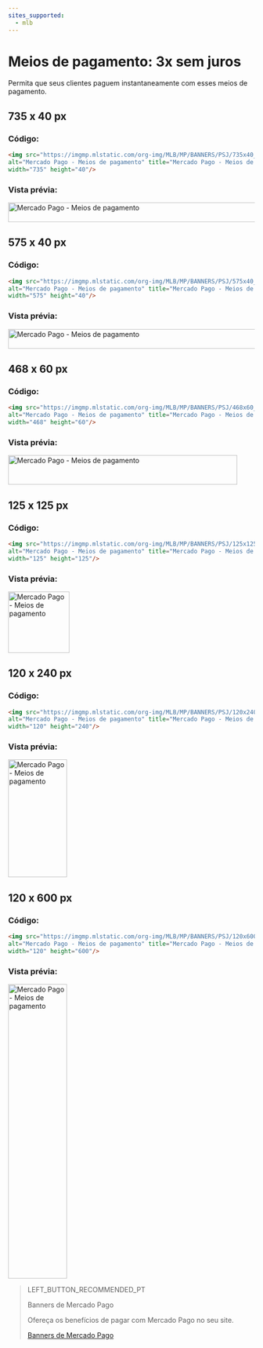 ```yaml
---
sites_supported:
  - mlb
---
```


# Meios de pagamento: 3x sem juros

Permita que seus clientes paguem instantaneamente com esses meios de pagamento.

## 735 x 40 px

### Código:

```html
<img src="https://imgmp.mlstatic.com/org-img/MLB/MP/BANNERS/PSJ/735x40_banner_psj_3x.jpg" 
alt="Mercado Pago - Meios de pagamento" title="Mercado Pago - Meios de pagamento" 
width="735" height="40"/>
```

### Vista prévia:

<img src="https://imgmp.mlstatic.com/org-img/MLB/MP/BANNERS/PSJ/735x40_banner_psj_3x.jpg" alt="Mercado Pago - Meios de pagamento" width="735" height="40"/>


## 575 x 40 px

### Código:

```html
<img src="https://imgmp.mlstatic.com/org-img/MLB/MP/BANNERS/PSJ/575x40_banner_psj_3x.jpg" 
alt="Mercado Pago - Meios de pagamento" title="Mercado Pago - Meios de pagamento" 
width="575" height="40"/>
```

### Vista prévia:

<img src="https://imgmp.mlstatic.com/org-img/MLB/MP/BANNERS/PSJ/575x40_banner_psj_3x.jpg" alt="Mercado Pago - Meios de pagamento" width="575" height="40"/>


## 468 x 60 px

### Código:

```html
<img src="https://imgmp.mlstatic.com/org-img/MLB/MP/BANNERS/PSJ/468x60_banner_psj_3x.jpg" 
alt="Mercado Pago - Meios de pagamento" title="Mercado Pago - Meios de pagamento" 
width="468" height="60"/>
```

### Vista prévia:

<img src="https://imgmp.mlstatic.com/org-img/MLB/MP/BANNERS/PSJ/468x60_banner_psj_3x.jpg" alt="Mercado Pago - Meios de pagamento" width="468" height="60"/>


## 125 x 125 px

### Código:

```html
<img src="https://imgmp.mlstatic.com/org-img/MLB/MP/BANNERS/PSJ/125x125_banner_psj_3x.jpg" 
alt="Mercado Pago - Meios de pagamento" title="Mercado Pago - Meios de pagamento" 
width="125" height="125"/>
```

### Vista prévia:

<img src="https://imgmp.mlstatic.com/org-img/MLB/MP/BANNERS/PSJ/125x125_banner_psj_3x.jpg" alt="Mercado Pago - Meios de pagamento" width="125" height="125"/>


## 120 x 240 px

### Código:

```html
<img src="https://imgmp.mlstatic.com/org-img/MLB/MP/BANNERS/PSJ/120x240_banner_psj_3x.jpg" 
alt="Mercado Pago - Meios de pagamento" title="Mercado Pago - Meios de pagamento" 
width="120" height="240"/>
```

### Vista prévia:

<img src="https://imgmp.mlstatic.com/org-img/MLB/MP/BANNERS/PSJ/120x240_banner_psj_3x.jpg" alt="Mercado Pago - Meios de pagamento" width="120" height="240"/>


## 120 x 600 px

### Código:

```html
<img src="https://imgmp.mlstatic.com/org-img/MLB/MP/BANNERS/PSJ/120x600_banner_psj_3x.jpg" 
alt="Mercado Pago - Meios de pagamento" title="Mercado Pago - Meios de pagamento" 
width="120" height="600"/>
```

### Vista prévia:

<img src="https://imgmp.mlstatic.com/org-img/MLB/MP/BANNERS/PSJ/120x600_banner_psj_3x.jpg" alt="Mercado Pago - Meios de pagamento" width="120" height="600"/>



> LEFT_BUTTON_RECOMMENDED_PT
>
> Banners de Mercado Pago
>
> Ofereça os benefícios de pagar com Mercado Pago no seu site.
>
> [Banners de Mercado Pago](https://www.mercadopago[FAKER][URL][DOMAIN]/developers/pt/guides/resources/banners/introduction/)